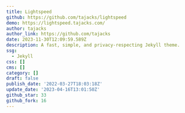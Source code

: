 ```yaml
---
title: Lightspeed
github: https://github.com/tajacks/lightspeed
demo: https://lightspeed.tajacks.com/
author: tajacks
author_link: https://github.com/tajacks
date: 2023-11-30T12:09:59.589Z
description: A fast, simple, and privacy-respecting Jekyll theme.
ssg:
  - Jekyll
css: []
cms: []
category: []
draft: false
publish_date: '2022-03-27T18:03:18Z'
update_date: '2023-04-16T13:01:50Z'
github_star: 33
github_fork: 16
---
```

